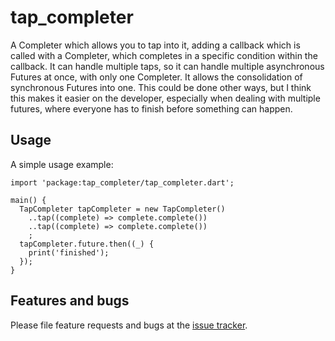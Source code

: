 # tap_completer

A Completer which allows you to tap into it, adding a callback which is called
with a Completer, which completes in a specific condition within the callback.
It can handle multiple taps, so it can handle multiple asynchronous Futures at
once, with only one Completer.  It allows the consolidation of synchronous
Futures into one.  This could be done other ways, but I think this makes it
easier on the developer, especially when dealing with multiple futures, where
everyone has to finish before something can happen.  

## Usage

A simple usage example:

    import 'package:tap_completer/tap_completer.dart';

    main() {
      TapCompleter tapCompleter = new TapCompleter()
        ..tap((complete) => complete.complete())
        ..tap((complete) => complete.complete())
        ;
      tapCompleter.future.then((_) {
        print('finished');
      });
    }

## Features and bugs

Please file feature requests and bugs at the [issue tracker][tracker].

[tracker]: https://github.com/terrasea/tap_completer/issues

